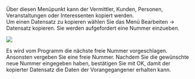 Über diesen Menüpunkt kann der Vermittler, Kunden, Personen, Veranstaltungen oder Interessenten kopiert werden.  
Um einen Datensatz zu kopieren wählen Sie das Menü Bearbeiten → Datensatz kopieren. Sie werden aufgefordert eine Nummer einzueben.

![](http://xpecto.github.io/docs/img/img_1420462123600.png)

Es wird vom Programm die nächste freie Nummer vorgeschlagen. Ansonsten vergeben Sie eine freie Nummer.
Nachdem Sie die gewünschte neue Nummer eingegeben haben, bestätigen Sie mit OK, damit der kopierter Datensatz die Daten der Vorangegangener erhalten kann.

